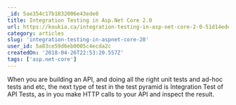 ```yaml
---
_id: 5ae354c17b1832006e43ede0
title: Integration Testing in Asp.Net Core 2.0 
url: https://koukia.ca/integration-testing-in-asp-net-core-2-0-51d14ede3968
category: articles
slug: 'integration-testing-in-aspnet-core-20'
user_id: 5a83ce59d6eb0005c4ecda2c
createdOn: '2018-04-26T22:53:20.557Z'
tags: ['asp.net-core']
---
```


When you are building an API, and doing all the right unit tests and ad-hoc tests and etc, the next type of test in the test pyramid is Integration Test of API Tests, as in you make HTTP calls to your API and inspect the result.
